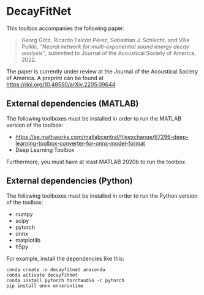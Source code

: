 # DecayFitNet
This toolbox accompanies the following paper:
>Georg Götz, Ricardo Falcón Pérez, Sebastian J. Schlecht, and Ville Pulkki, *"Neural network for multi-exponential sound energy decay analysis"*, submitted to Journal of the Acoustical Society of America, 2022.
 
The paper is currently under review at the Journal of the Acoustical Society of America. A preprint can be found at https://doi.org/10.48550/arXiv.2205.09644

## External dependencies (MATLAB)
The following toolboxes must be installed in order to run the MATLAB version of the toolbox:
- https://se.mathworks.com/matlabcentral/fileexchange/67296-deep-learning-toolbox-converter-for-onnx-model-format
- Deep Learning Toolbox

Furthermore, you must have at least MATLAB 2020b to run the toolbox.

## External dependencies (Python)
The following toolboxes must be installed in order to run the Python version of the toolbox:
- numpy
- scipy
- pytorch
- onnx
- matplotlib
- h5py

For example, install the dependencies like this:
```
conda create -n decayfitnet anaconda
conda activate decayfitnet
conda install pytorch torchaudio -c pytorch
pip install onnx onnxruntime
```
